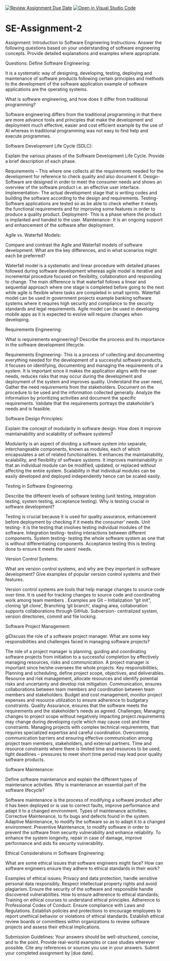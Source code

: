 [![Review Assignment Due Date](https://classroom.github.com/assets/deadline-readme-button-24ddc0f5d75046c5622901739e7c5dd533143b0c8e959d652212380cedb1ea36.svg)](https://classroom.github.com/a/-ucQIGTc)
[![Open in Visual Studio Code](https://classroom.github.com/assets/open-in-vscode-718a45dd9cf7e7f842a935f5ebbe5719a5e09af4491e668f4dbf3b35d5cca122.svg)](https://classroom.github.com/online_ide?assignment_repo_id=15240721&assignment_repo_type=AssignmentRepo)
# SE-Assignment-2
Assignment: Introduction to Software Engineering
Instructions:
Answer the following questions based on your understanding of software engineering concepts. Provide detailed explanations and examples where appropriate.

Questions:
Define Software Engineering:

It is a systematic way of designing, developing, testing, deploying and maintenance of software products following certain principles and methods to the development of the software application example of software applications are the operating systems.

What is software engineering, and how does it differ from traditional programming?

Software engineering differs from the traditional programming in that there are more advance tools and principles that make the development and deployment much effective, easier and cost efficient  example by the use of AI whereas in traditional programming was not easy to find help and execute programmes.

Software Development Life Cycle (SDLC):

Explain the various phases of the Software Development Life Cycle. Provide a brief description of each phase.

Requirements – This where one collects all the requirements needed for the development for reference to check quality and also document it.
Design- Software are designed in order to meet the consumer needs and shows an overview of the software product i.e. an effective user interface.
Implementation- The actual development stage that is writing codes and building the software according to the design and requirements.
Testing- Software applications are tested so as be able to check whether it meets the functional requirements and for improving some features in order to produce a quality product.
Deployment- This is a phase where the product is implanted and handed to the user.
Maintenance- It is an ongoing support and enhancement of the software after deployment.

Agile vs. Waterfall Models:

Compare and contrast the Agile and Waterfall models of software development. What are the key differences, and in what scenarios might each be preferred?

Waterfall model is a systematic and linear procedure with detailed phases followed during software development whereas agile model is iterative and incremental procedure focused on flexibility, collaboration and responding to change.
The main difference is that waterfall follows a linear and sequential approach where one stage is completed before going to the next while agile is flexible  where tasks are completed in small sprints.
Waterfall model can be used in government projects example banking software systems where it requires high security and compliance to the security standards and legal requirements.
Agile model can be used in developing mobile apps as it is expected to evolve will require changes when developing.


Requirements Engineering:

What is requirements engineering? Describe the process and its importance in the software development lifecycle.

Requirements Engineering- This is a process of collecting and documenting everything needed for the development of a successful software products, it focuses on identifying, documenting and managing the requirements of a system. 
It is important since it makes the application aligns with the user needs, reduces risks that may occur during the development and deployment of the system and improves quality.
Understand the user need,
Gather the need requirements from the stakeholders. 
Document on the procedure to be used and the information collected generally.
Analyze the information by prioritizing activities and document the specific requirements.
Validate that the requirements portrays the stakeholder’s needs and is feasible.

Software Design Principles:

Explain the concept of modularity in software design. How does it improve maintainability and scalability of software systems?

 Modularity is an aspect of dividing a software system into separate, interchangeable components, known as modules, each of which encapsulates a set of related functionalities. It enhances the maintainability, scalability, and flexibility of software systems. 
It improves maintainability in that an individual module can be modified, updated, or replaced without affecting the entire system.
Scalability in that individual modules can be easily developed and deployed independently hence can be scaled easily.

Testing in Software Engineering:

Describe the different levels of software testing (unit testing, integration testing, system testing, acceptance testing). Why is testing crucial in software development?

Testing is  crucial because it is used for quality assurance, enhancement before deployment by checking if it meets the consumer’ needs.
Unit testing- it is the testing that involves testing individual modules of the software.
Integration testing- testing interactions between different components.
System testing- testing the whole software system as one that is without differentiating components.
Acceptance testing this is testing done to ensure it meets the users’ needs.

Version Control Systems:

What are version control systems, and why are they important in software development? Give examples of popular version control systems and their features.

Version control systems are tools that help manage changes to source code over time. 
It is used for tracking  changes to source code and coordinating  work among team members . 
Examples are  Git – Initialization “git init”, cloning ‘git clone’, Branching ‘git branch’, staging area, collaboration supports collaborations through GitHub.
Subversion- centralized system, version directories, commit and file locking.

Software Project Management:

giDiscuss the role of a software project manager. What are some key responsibilities and challenges faced in managing software projects?

  The role of a project manager is planning, guiding and coordinating software projects from initiation to a successful completion by effectively managing resources, risks and communication. A project manager is important since he/she oversees the whole projects.
Key responsibilities;
Planning and scheduling, define project scope, objectives, and deliverables. 
Resource and risk management, allocate resources and identify potential risks and uncertainty and develop risk mitigation.
Communication, ensures collaborations between team members and coordination between team members and stakeholders.
Budget and cost management, monitor project expenses and resource utilization to ensure adherence to budgetary constraints.
Quality Assurance, ensures that the software meets the requirements and the stakeholder’s needs as agreed.
Challenges;
Managing changes to project scope without negatively impacting project.requirements may change during developing cycle which may cause cost and time constraints.
Managing projects with complex technical requirements, that requires specialized expertise and careful coordination.
Overcoming communication barriers and ensuring effective communication among project team members, stakeholders, and external partners.
Time and resource constraints where there is limited time and resources to be used, tight deadlines – pressures to meet short time period may lead poor quality software products.

Software Maintenance:

Define software maintenance and explain the different types of maintenance activities. Why is maintenance an essential part of the software lifecycle?

Software maintenance is the process of modifying a software product after it has been deployed or is use to correct faults, improve performance and adapt it to a changed environment. 
Types of maintenance activities;
Corrective Maintenance, to fix bugs and defects found in the system.
Adaptive Maintenance, to modify the software so as to adapt it to a changed environment.
Preventive Maintenance, to modify software in order to prevent the software from security vulnerability and enhance reliability.
To enhance the system longevity, repair in case of damage, improve performance and aids fix security vulnerability.

Ethical Considerations in Software Engineering:

What are some ethical issues that software engineers might face? How can software engineers ensure they adhere to ethical standards in their work?

Examples of ethical issues;
Privacy and data protection, handle sensitive personal data responsibly.
Respect intellectual property rights and avoid plagiarism. 
Ensure the security of the software and responsible handle discovered vulnerabilities.
How to ensure adherence to ethical standards;
Training on ethical courses to understand ethical principles.
Adherence to Professional Codes of Conduct.
Ensure compliance with Laws and Regulations.
Establish policies and protections to encourage employees to report unethical behavior or violations of ethical standards.
Establish ethical review boards or committees within organizations to review software projects and assess their ethical implications.


Submission Guidelines:
Your answers should be well-structured, concise, and to the point.
Provide real-world examples or case studies wherever possible.
Cite any references or sources you use in your answers.
Submit your completed assignment by [due date].
